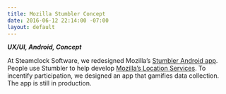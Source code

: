 ```yaml
---
title: Mozilla Stumbler Concept
date: 2016-06-12 22:14:00 -07:00
layout: default
---
```


***UX/UI, Android, Concept***

At Steamclock Software, we redesigned Mozilla’s [Stumbler Android app](https://location.services.mozilla.com/apps). People use Stumbler to help develop [Mozilla’s Location Services](https://location.services.mozilla.com/). To incentify participation, we designed an app that gamifies data collection. The app is still in production.